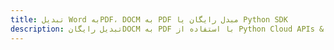 ---title: تبدیل Word بهPDF، DOCM به PDF مبدل رایگان یا Python SDKdescription: تبدیل رایگانDOCM به PDF با استفاده از Python Cloud APIs & SDK. همچنین اسناد Microsoft Word و OpenOffice را در Cloud ایجاد، ویرایش و رندر کنید.---